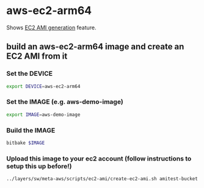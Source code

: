 # aws-ec2-arm64

Shows [EC2 AMI generation](https://github.com/aws4embeddedlinux/meta-aws/blob/master/scripts/ec2-ami/README.md) feature.

## build an aws-ec2-arm64 image and create an EC2 AMI from it

### Set the DEVICE
```bash
export DEVICE=aws-ec2-arm64
```

### Set the IMAGE (e.g. aws-demo-image)
```bash
export IMAGE=aws-demo-image
```

### Build the IMAGE
```bash
bitbake $IMAGE
```

### Upload this image to your ec2 account (follow instructions to setup this up before!)
```bash
../layers/sw/meta-aws/scripts/ec2-ami/create-ec2-ami.sh amitest-bucket 16 $IAMGE aws-ec2-arm64
```
